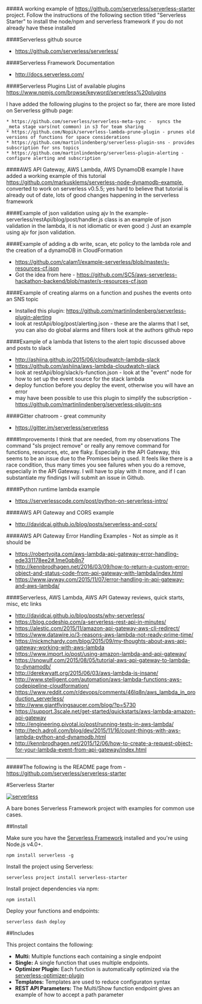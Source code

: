 ####A working example of https://github.com/serverless/serverless-starter project.
Follow the instructions of the following section titled "Serverless Starter"  to install the node/npm and serverless framework if you do not already have these installed

####Serverless github source 
* https://github.com/serverless/serverless/

####Serverless Framework Documentation
* http://docs.serverless.com/

####Serverless Plugins
List of available plugins
https://www.npmjs.com/browse/keyword/serverless%20plugins

I have added the following plugins to the project so far, there are more listed on Serverless github page:
```
* https://github.com/serverless/serverless-meta-sync -  syncs the _meta stage vars(not common) in s3 for team sharing
* https://github.com/Nopik/serverless-lambda-prune-plugin - prunes old versions of functions for space considerations
* https://github.com/martinlindenberg/serverless-plugin-sns - provides subscription for sns topics
* https://github.com/martinlindenberg/serverless-plugin-alerting - configure alerting and subscription
```

####AWS API Gateway, AWS Lambda, AWS DynamoDB example
I have added a working example of this tutorial https://github.com/markusklems/serverless-node-dynamodb-example, converted to work on serverless v0.5.5; yes hard to believe that tutorial is already out of date, lots of good changes happening in the serverless framework

####Example of json validation using ajv 
In the example-serverless/restApi/blog/post/handler.js class is an example of json validation in the lambda, it is not idiomatic or even good :) Just an example using ajv for json validation.

####Example of adding a db write, scan, etc policy to the lambda role and the creation of a dynamoDB in CloudFormation
* https://github.com/calam1/example-serverless/blob/master/s-resources-cf.json
* Got the idea from here - https://github.com/SC5/aws-serverless-hackathon-backend/blob/master/s-resources-cf.json

####Example of creating alarms on a function and pushes the events onto an SNS topic
* Installed this plugin: https://github.com/martinlindenberg/serverless-plugin-alerting
* look at restApi/blog/post/alerting.json - these are the alarms that I set, you can also do global alarms and filters look at the authors github repo

####Example of a lambda that listens to the alert topic discussed above and posts to slack
* http://ashiina.github.io/2015/06/cloudwatch-lambda-slack
* https://github.com/ashiina/aws-lambda-cloudwatch-slack
* look at restApi/blog/slack/s-function.json - look at the "event" node for how to set up the event source for the stack lambda
* deploy function before you deploy the event, otherwise you will have an error
* may have been possible to use this plugin to simplify the subscription - https://github.com/martinlindenberg/serverless-plugin-sns

####Gitter chatroom - great community
* https://gitter.im/serverless/serverless

####Improvements I think that are needed, from my observations
The command "sls project remove" or really any remove command for functions, resources, etc, are flaky.  Especially in the API Gateway, this seems to be an issue due to the Promises being used.  It feels like there is a race condition, thus many times you see failures when you do a remove, especially in the API Gateway.  I will have to play with it more, and if I can substantiate my findings I will submit an issue in Github.

####Python runtime lambda example
* https://serverlesscode.com/post/python-on-serverless-intro/

####AWS API Gateway and CORS example
* http://davidcai.github.io/blog/posts/serverless-and-cors/

####AWS API Gateway Error Handling Examples - Not as simple as it should be
* https://robertvojta.com/aws-lambda-api-gateway-error-handling-ede331178ee2#.1me0qb8n7
* http://kennbrodhagen.net/2016/03/09/how-to-return-a-custom-error-object-and-status-code-from-api-gateway-with-lambda/index.html
* https://www.jayway.com/2015/11/07/error-handling-in-api-gateway-and-aws-lambda/

####Serverless, AWS Lambda, AWS API Gateway reviews, quick starts, misc, etc links
* http://davidcai.github.io/blog/posts/why-serverless/
* https://blog.codeship.com/a-serverless-rest-api-in-minutes/
* https://alestic.com/2015/11/amazon-api-gateway-aws-cli-redirect/
* https://www.datawire.io/3-reasons-aws-lambda-not-ready-prime-time/
* https://nickmchardy.com/blog/2015/09/my-thoughts-about-aws-api-gateway-working-with-aws-lambda
* https://www.import.io/post/using-amazon-lambda-and-api-gateway/
* https://snowulf.com/2015/08/05/tutorial-aws-api-gateway-to-lambda-to-dynamodb/
* http://derekwyatt.org/2015/06/03/aws-lambda-is-insane/
* http://www.stelligent.com/automation/aws-lambda-functions-aws-codepipeline-cloudformation/
* https://www.reddit.com/r/devops/comments/46lq8n/aws_lambda_in_production_serverless/
* http://www.giantflyingsaucer.com/blog/?p=5730
* https://support.3scale.net/get-started/quickstarts/aws-lambda-amazon-api-gateway
* http://engineering.pivotal.io/post/running-tests-in-aws-lambda/
* http://tech.adroll.com/blog/dev/2015/11/16/count-things-with-aws-lambda-python-and-dynamodb.html
* http://kennbrodhagen.net/2015/12/06/how-to-create-a-request-object-for-your-lambda-event-from-api-gateway/index.html



-----------------------------------

#####The following is the README page from - https://github.com/serverless/serverless-starter

#Serverless Starter

[![serverless](http://public.serverless.com/badges/v3.svg)](http://www.serverless.com)

A bare bones Serverless Framework project with examples for common use cases.

##Install

Make sure you have the [Serverless Framework](http://www.serverless.com) installed and you're using Node.js v4.0+. 
```
npm install serverless -g
```

Install the project using Serverless:
```
serverless project install serverless-starter
```

Install project dependencies via npm:
```
npm install
```

Deploy your functions and endpoints:
```
serverless dash deploy
```

##Includes

This project contains the following:

* **Multi:** Multiple functions each containing a single endpoint
* **Single:** A single function that uses multiple endpoints.
* **Optimizer Plugin:**  Each function is automatically optimized via the [serverless-optimizer-plugin](https://www.github.com/serverless/serverless-optimizer-plugin)
* **Templates:** Templates are used to reduce configuraton syntax
* **REST API Parameters:** The Multi/Show function endpoint gives an example of how to accept a path parameter

